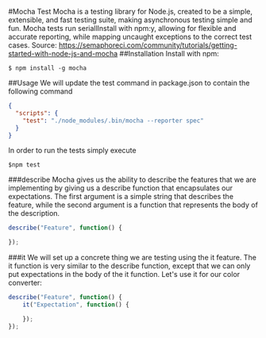 #Mocha Test
Mocha is a testing library for Node.js, created to be a simple, extensible, and fast testing suite, making asynchronous testing simple and fun. Mocha tests run seriallInstall with npm:y, allowing for flexible and accurate reporting, while mapping uncaught exceptions to the correct test cases.
Source: https://semaphoreci.com/community/tutorials/getting-started-with-node-js-and-mocha
##Installation
Install with npm:
```
$ npm install -g mocha
```
##Usage
We will update the test command in package.json to contain the following command
```json
{
  "scripts": {
    "test": "./node_modules/.bin/mocha --reporter spec"
  }
}
```
In order to run the tests simply execute
```ShellSession
$npm test
```
###describe
Mocha gives us the ability to describe the features that we are implementing by giving us a describe function that encapsulates our expectations. The first argument is a simple string that describes the feature, while the second argument is a function that represents the body of the description.
```javascript
describe("Feature", function() {

});
```
###it
We will set up a concrete thing we are testing using the it feature. The it function is very similar to the describe function, except that we can only put expectations in the body of the it function. Let's use it for our color converter:
```javascript
describe("Feature", function() {
    it("Expectation", function() {

    });
});
```
